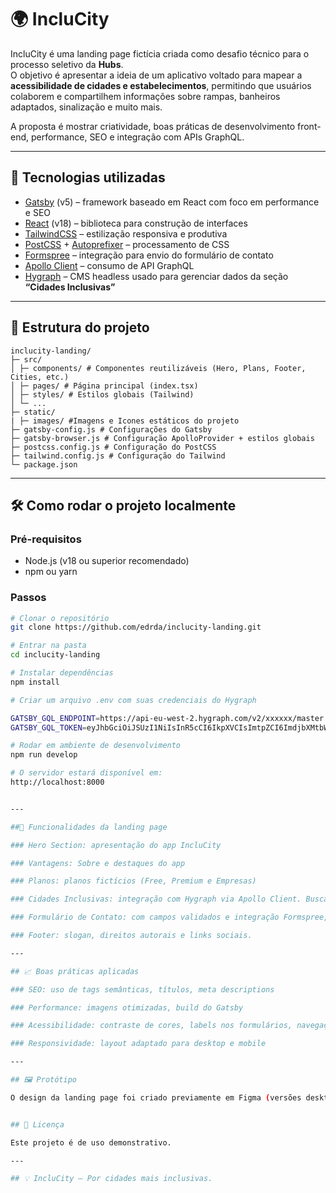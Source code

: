 # 🌍 IncluCity

IncluCity é uma landing page fictícia criada como desafio técnico para o processo seletivo da **Hubs**.  
O objetivo é apresentar a ideia de um aplicativo voltado para mapear a **acessibilidade de cidades e estabelecimentos**, permitindo que usuários colaborem e compartilhem informações sobre rampas, banheiros adaptados, sinalização e muito mais.

A proposta é mostrar criatividade, boas práticas de desenvolvimento front-end, performance, SEO e integração com APIs GraphQL.

---

## 🚀 Tecnologias utilizadas
- [Gatsby](https://www.gatsbyjs.com/) (v5) – framework baseado em React com foco em performance e SEO  
- [React](https://react.dev/) (v18) – biblioteca para construção de interfaces  
- [TailwindCSS](https://tailwindcss.com/) – estilização responsiva e produtiva  
- [PostCSS](https://postcss.org/) + [Autoprefixer](https://github.com/postcss/autoprefixer) – processamento de CSS  
- [Formspree](https://formspree.io/) – integração para envio do formulário de contato  
- [Apollo Client](https://www.apollographql.com/docs/react/) – consumo de API GraphQL  
- [Hygraph](https://hygraph.com/) – CMS headless usado para gerenciar dados da seção **“Cidades Inclusivas”**

---

## 📂 Estrutura do projeto

```
inclucity-landing/
├─ src/
│ ├─ components/ # Componentes reutilizáveis (Hero, Plans, Footer, Cities, etc.)
│ ├─ pages/ # Página principal (index.tsx)
│ ├─ styles/ # Estilos globais (Tailwind)
│ └─ ...
├─ static/
| ├─ images/ #Imagens e Icones estáticos do projeto
├─ gatsby-config.js # Configurações do Gatsby
├─ gatsby-browser.js # Configuração ApolloProvider + estilos globais
├─ postcss.config.js # Configuração do PostCSS
├─ tailwind.config.js # Configuração do Tailwind
└─ package.json
```

---

## 🛠️ Como rodar o projeto localmente

### Pré-requisitos
- Node.js (v18 ou superior recomendado)  
- npm ou yarn  

### Passos
```bash
# Clonar o repositório
git clone https://github.com/edrda/inclucity-landing.git

# Entrar na pasta
cd inclucity-landing

# Instalar dependências
npm install

# Criar um arquivo .env com suas credenciais do Hygraph

GATSBY_GQL_ENDPOINT=https://api-eu-west-2.hygraph.com/v2/xxxxxx/master
GATSBY_GQL_TOKEN=eyJhbGciOiJSUzI1NiIsInR5cCI6IkpXVCIsImtpZCI6ImdjbXMtbWFpbi1wcm9kdWN0aW9uIn0.eyJ2ZXJzaW9uIjozLCJpYXQiOjE3NTY3NDI2MjYsImF1ZCI6WyJodHRwczovL2FwaS1ldS13ZXN0LTIuaHlncmFwaC5jb20vdjIvY21leWI4NTMwMDV0ZjA3djNjNGlzNW41dy9tYXN0ZXIiLCJtYW5hZ2VtZW50LW5leHQuZ3JhcGhjbXMuY29tIl0sImlzcyI6Imh0dHBzOi8vbWFuYWdlbWVudC1ldS13ZXN0LTIuaHlncmFwaC5jb20vIiwic3ViIjoiMTU5ZjEzODMtNGVmMC00ZjhiLWE4ZDEtOWE4YTVjNWI4NjdkIiwianRpIjoiY21mMWI3OXpsMDV0aDA3bWxmcGx6NjMyZiJ9.wfiwwxzjW2cIa8fk_SbjG8KOmOsWwidHCaW8KLA5ngsBUVWZCjmZ_xLazfNPl4x5_Ill3xeUJfOoJn6H-zSJdBTodh53cgswUTBBBipxfyTQyg-xXnuc3HLA_jVvpfSXyC96ZQtRVBR03ncIdxz7I3B1qfc0q9EFGX-H3LDp-ODw3_oG1X3eXT_sjfRiseiPEN1dW4B8XZPBFxQ1Q7Gznd1jEQA-UEgas6FyPZ-NxoIq92lMAF-g3Y0OK8S8b4DhEzp9SO_0SG0AS2hAS8Q3rPIbtWidqqoBYSVx2wOzov_JlehcnlXErjMarbA-Iba0_MRPNORsSlcvrZDCxXiMKQ_hMaQlw4EguG251LniEct2I_tbYJM7e2v8yNmtFJnBey1Srh1vKz_kdCnZW9Z07wQNDA5WC5RZXVDx99UjHSQxz_u1WCExUT64eHGwFEfR9g1xiQTU2xOWDQTWqzpNpSC_SGmeuXTPSLa0Bx9ijvxniE5PuANp-_Lmcz7fD6Zte1ZlnfCFYijBioLbtEeCoUxhyvjycVl2T3tRPOSl4BnnwP4pgKLxbKwXpe8DRUN3OKXEnazNpELCrLwUq97rXyA_TVb3wbzr05Z6haranHXGuRAPCJAwXDnEdDJ2rOducm90dvf_FSDYfWkfOriDSFbvNOOQNeagYm1I6MXY43M

# Rodar em ambiente de desenvolvimento
npm run develop

# O servidor estará disponível em:
http://localhost:8000


---

##🌟 Funcionalidades da landing page

### Hero Section: apresentação do app IncluCity

### Vantagens: Sobre e destaques do app

### Planos: planos fictícios (Free, Premium e Empresas)

### Cidades Inclusivas: integração com Hygraph via Apollo Client. Busca dinâmica por cidades e exibição de ranking fictício com imagens e score de acessibilidade.

### Formulário de Contato: com campos validados e integração Formspree, além de mensagens de feedback (sucesso, erro, envio) e limpeza dos campos após envio bem-sucedido

### Footer: slogan, direitos autorais e links sociais.

---

## 📈 Boas práticas aplicadas

### SEO: uso de tags semânticas, títulos, meta descriptions

### Performance: imagens otimizadas, build do Gatsby

### Acessibilidade: contraste de cores, labels nos formulários, navegação por teclado

### Responsividade: layout adaptado para desktop e mobile

---

## 🖼️ Protótipo

O design da landing page foi criado previamente em Figma (versões desktop e mobile).


## 📜 Licença

Este projeto é de uso demonstrativo.

---

## 💡 IncluCity – Por cidades mais inclusivas.
